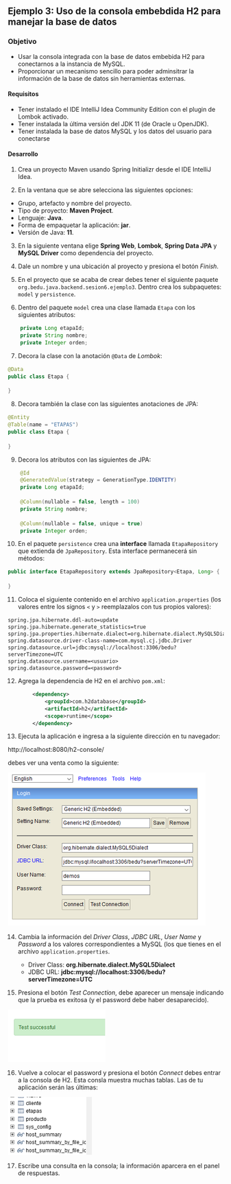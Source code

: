 ## Ejemplo 3: Uso de la consola embebdida H2 para manejar la base de datos

### Objetivo
- Usar la consola integrada con la base de datos embebida H2 para conectarnos a la instancia de MySQL.
- Proporcionar un mecanismo sencillo para poder adminsitrar la información de la base de datos sin herramientas externas.

#### Requisitos
- Tener instalado el IDE IntelliJ Idea Community Edition con el plugin de Lombok activado.
- Tener instalada la última versión del JDK 11 (de Oracle u OpenJDK).
- Tener instalada la base de datos MySQL y los datos del usuario para conectarse


#### Desarrollo

1. Crea un proyecto Maven usando Spring Initializr desde el IDE IntelliJ Idea.

2. En la ventana que se abre selecciona las siguientes opciones:
- Grupo, artefacto y nombre del proyecto.
- Tipo de proyecto: **Maven Project**.
- Lenguaje: **Java**.
- Forma de empaquetar la aplicación: **jar**.
- Versión de Java: **11**.

3. En la siguiente ventana elige **Spring Web**, **Lombok**, **Spring Data JPA** y **MySQL Driver** como dependencia del proyecto.

4. Dale un nombre y una ubicación al proyecto y presiona el botón *Finish*.

5. En el proyecto que se acaba de crear debes tener el siguiente paquete `org.bedu.java.backend.sesion6.ejemplo3`. Dentro crea los subpaquetes: `model` y `persistence`.

6. Dentro del paquete `model` crea una clase llamada `Etapa` con los siguientes atributos:
```java
    private Long etapaId;
    private String nombre;
    private Integer orden;
```
7. Decora la clase con la anotación `@Data` de *Lombok*:
```java
@Data
public class Etapa {

}
```

8. Decora también la clase con las siguientes anotaciones de JPA:
```java
@Entity
@Table(name = "ETAPAS")
public class Etapa {

}
```

9. Decora los atributos con las siguientes de JPA:
```java
    @Id
    @GeneratedValue(strategy = GenerationType.IDENTITY)
    private Long etapaId;

    @Column(nullable = false, length = 100)
    private String nombre;

    @Column(nullable = false, unique = true)
    private Integer orden;
```

10. En el paquete `persistence` crea una **interface** llamada `EtapaRepository` que extienda de `JpaRepository`. Esta interface permanecerá sin métodos:
```java
public interface EtapaRepository extends JpaRepository<Etapa, Long> {

}
```

11. Coloca el siguiente contenido en el archivo `application.properties` (los valores entre los signos `<` y `>` reemplazalos con tus propios valores):
```
spring.jpa.hibernate.ddl-auto=update
spring.jpa.hibernate.generate_statistics=true
spring.jpa.properties.hibernate.dialect=org.hibernate.dialect.MySQL5Dialect
spring.datasource.driver-class-name=com.mysql.cj.jdbc.Driver
spring.datasource.url=jdbc:mysql://localhost:3306/bedu?serverTimezone=UTC
spring.datasource.username=<usuario>
spring.datasource.password=<password>
```

12. Agrega la dependencia de H2 en el archivo `pom.xml`:

```xml
        <dependency>
            <groupId>com.h2database</groupId>
            <artifactId>h2</artifactId>
            <scope>runtime</scope>
        </dependency>
```

13. Ejecuta la aplicación e ingresa a la siguiente dirección en tu navegador:

http://localhost:8080/h2-console/

debes ver una venta como la siguiente:

![imagen](img/img_01.png)

14. Cambia la información del *Driver Class*, *JDBC URL*, *User Name* y *Password* a los valores correspondientes a MySQL (los que tienes en el archivo `application.properties`.

    - Driver Class: **org.hibernate.dialect.MySQL5Dialect**
    - JDBC URL: **jdbc:mysql://localhost:3306/bedu?serverTimezone=UTC**

15. Presiona el botón *Test Connection*, debe aparecer un mensaje indicando que la prueba es exitosa (y el password debe haber desaparecido).

![imagen](img/img_02.png)


16. Vuelve a colocar el password y presiona el botón *Connect* debes entrar a la consola de H2. Esta consla muestra muchas tablas. Las de tu aplicación serán las últimas:

![imagen](img/img_03.png)

17. Escribe una consulta en la consola; la información aparcera en el panel de respuestas.
